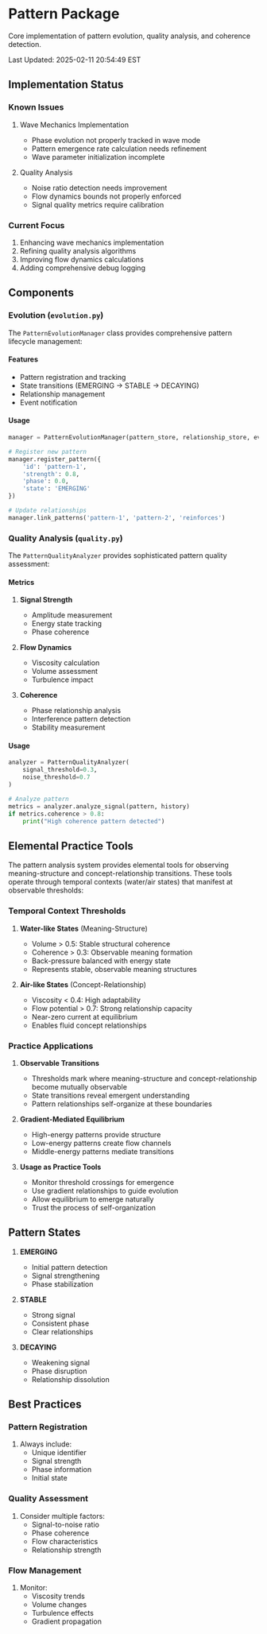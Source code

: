 # Pattern Package

Core implementation of pattern evolution, quality analysis, and coherence detection.

Last Updated: 2025-02-11 20:54:49 EST

## Implementation Status

### Known Issues
1. Wave Mechanics Implementation
   - Phase evolution not properly tracked in wave mode
   - Pattern emergence rate calculation needs refinement
   - Wave parameter initialization incomplete

2. Quality Analysis
   - Noise ratio detection needs improvement
   - Flow dynamics bounds not properly enforced
   - Signal quality metrics require calibration

### Current Focus
1. Enhancing wave mechanics implementation
2. Refining quality analysis algorithms
3. Improving flow dynamics calculations
4. Adding comprehensive debug logging

## Components

### Evolution (`evolution.py`)

The `PatternEvolutionManager` class provides comprehensive pattern lifecycle management:

#### Features
- Pattern registration and tracking
- State transitions (EMERGING → STABLE → DECAYING)
- Relationship management
- Event notification

#### Usage
```python
manager = PatternEvolutionManager(pattern_store, relationship_store, event_bus)

# Register new pattern
manager.register_pattern({
    'id': 'pattern-1',
    'strength': 0.8,
    'phase': 0.0,
    'state': 'EMERGING'
})

# Update relationships
manager.link_patterns('pattern-1', 'pattern-2', 'reinforces')
```

### Quality Analysis (`quality.py`)

The `PatternQualityAnalyzer` provides sophisticated pattern quality assessment:

#### Metrics
1. **Signal Strength**
   - Amplitude measurement
   - Energy state tracking
   - Phase coherence

2. **Flow Dynamics**
   - Viscosity calculation
   - Volume assessment
   - Turbulence impact

3. **Coherence**
   - Phase relationship analysis
   - Interference pattern detection
   - Stability measurement

#### Usage
```python
analyzer = PatternQualityAnalyzer(
    signal_threshold=0.3,
    noise_threshold=0.7
)

# Analyze pattern
metrics = analyzer.analyze_signal(pattern, history)
if metrics.coherence > 0.8:
    print("High coherence pattern detected")
```

## Elemental Practice Tools

The pattern analysis system provides elemental tools for observing meaning-structure and concept-relationship transitions. These tools operate through temporal contexts (water/air states) that manifest at observable thresholds:

### Temporal Context Thresholds

1. **Water-like States** (Meaning-Structure)
   - Volume > 0.5: Stable structural coherence
   - Coherence > 0.3: Observable meaning formation
   - Back-pressure balanced with energy state
   - Represents stable, observable meaning structures

2. **Air-like States** (Concept-Relationship)
   - Viscosity < 0.4: High adaptability
   - Flow potential > 0.7: Strong relationship capacity
   - Near-zero current at equilibrium
   - Enables fluid concept relationships

### Practice Applications

1. **Observable Transitions**
   - Thresholds mark where meaning-structure and concept-relationship become mutually observable
   - State transitions reveal emergent understanding
   - Pattern relationships self-organize at these boundaries

2. **Gradient-Mediated Equilibrium**
   - High-energy patterns provide structure
   - Low-energy patterns create flow channels
   - Middle-energy patterns mediate transitions

3. **Usage as Practice Tools**
   - Monitor threshold crossings for emergence
   - Use gradient relationships to guide evolution
   - Allow equilibrium to emerge naturally
   - Trust the process of self-organization

## Pattern States

1. **EMERGING**
   - Initial pattern detection
   - Signal strengthening
   - Phase stabilization

2. **STABLE**
   - Strong signal
   - Consistent phase
   - Clear relationships

3. **DECAYING**
   - Weakening signal
   - Phase disruption
   - Relationship dissolution

## Best Practices

### Pattern Registration
1. Always include:
   - Unique identifier
   - Signal strength
   - Phase information
   - Initial state

### Quality Assessment
1. Consider multiple factors:
   - Signal-to-noise ratio
   - Phase coherence
   - Flow characteristics
   - Relationship strength

### Flow Management
1. Monitor:
   - Viscosity trends
   - Volume changes
   - Turbulence effects
   - Gradient propagation
